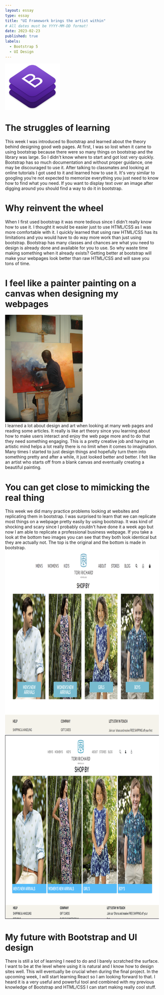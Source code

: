 ```yaml
---
layout: essay
type: essay
title: "UI Framework brings the artist within"
# All dates must be YYYY-MM-DD format!
date: 2023-02-23
published: true
labels:
  - Bootstrap 5
  - UI Design
---
```


<img src="../img/bootstrap.png" height = 150>

<h1>The struggles of learning</h1>
This week I was introduced to Bootstrap and learned about the theory behind designing good web pages. At first, I was so lost when it came to using bootstrap because there were so many things on bootstrap and the library was large. So I didn't know where to start and got lost very quickly. Bootstrap has so much documentation and without proper guidance, one may be discouraged to use it. After talking to classmates and looking at online tutorials I got used to it and learned how to use it. It's very similar to googling you’re not expected to memorize everything you just need to know how to find what you need. If you want to display text over an image after digging around you should find a way to do it in bootstrap. 

<h1>Why reinvent the wheel</h1>
When I first used bootstrap it was more tedious since I didn't really know how to use it. I thought it would be easier just to use HTML/CSS as I was more comfortable with it. I quickly learned that using raw HTML/CSS has its limitations and you would have to do way more work than just using bootstrap. Bootstrap has many classes and chances are what you need to design is already done and available for you to use. So why waste time making something when it already exists? Getting better at bootstrap will make your webpages look better than raw HTML/CSS and will save you tons of time.

<h1> I feel like a painter painting on a canvas when designing my webpages</h1>
<img src="../img/painter.jpg" height = 350>
<br>
I learned a lot about design and art when looking at many web pages and reading some articles. It really is like art theory since you learning about how to make users interact and enjoy the web page more and to do that they need something engaging. This is a pretty creative job and having an artistic mind helps a lot really there is no limit when it comes to imagination. Many times I started to just design things and hopefully turn them into something pretty and after a while, it just looked better and better. I felt like an artist who starts off from a blank canvas and eventually creating a beautiful painting.

<h1> You can get close to mimicking the real thing</h1>
This week we did many practice problems looking at websites and replicating them in bootstrap. I was surprised to learn that we can replicate most things on a webpage pretty easily by using bootstrap. It was kind of shocking and scary since I probably couldn't have done it a week ago but now I am able to replicate a professional business webpage. If you take a look at the bottom two images you can see that they both look identical but they are actually not. The top is the original and the bottom is made in bootstrap. 
<br>
<img src="../img/css.png" height = 600>
<img src="../img/boot.png" height = 600>
<h1>My future with Bootstrap and UI design</h1>
There is still a lot of learning I need to do and I barely scratched the surface. I want to be at the level where using it is natural and I know how to design sites well. This will eventually be crucial when during the final project. In the upcoming week, I will start learning React so I am looking forward to that. I heard it is a very useful and powerful tool and combined with my previous knowledge of Bootstrap and HTML/CSS I can start making really cool stuff.
